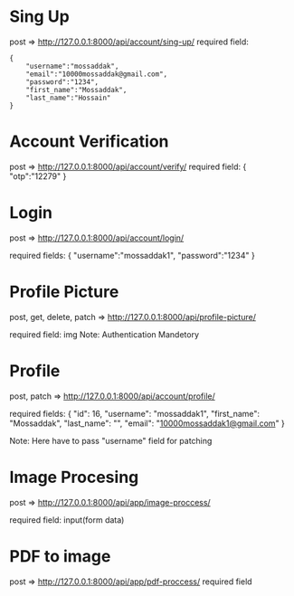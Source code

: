 # Sing Up
post => http://127.0.0.1:8000/api/account/sing-up/
required field: 

    {
        "username":"mossaddak",
        "email":"10000mossaddak@gmail.com",
        "password":"1234",
        "first_name":"Mossaddak",
        "last_name":"Hossain"
    }

# Account Verification
post => http://127.0.0.1:8000/api/account/verify/
required field:
    {
        "otp":"12279"
    }

# Login
post => http://127.0.0.1:8000/api/account/login/

required fields:
    {
        "username":"mossaddak1",
        "password":"1234"
    }

# Profile Picture

post, get, delete, patch => http://127.0.0.1:8000/api/profile-picture/

required field: img
Note: Authentication Mandetory

# Profile 
post, patch => http://127.0.0.1:8000/api/account/profile/

required fields:
    {
        "id": 16,
        "username": "mossaddak1",
        "first_name": "Mossaddak",
        "last_name": "",
        "email": "10000mossaddak1@gmail.com"
    }

Note: Here have to pass "username" field for patching

# Image Procesing
post => http://127.0.0.1:8000/api/app/image-proccess/

required field: input(form data)

# PDF to image
post => http://127.0.0.1:8000/api/app/pdf-proccess/
required field